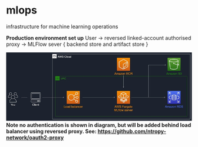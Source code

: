 # mlops
infrastructure for machine learning operations

**Production environment set up**
User -> reversed linked-account authorised proxy -> MLFlow sever { backend store and artifact store }

![](img/mlopsSetup.jpg "ML operations architecture diagram")
**Note no authentication is shown in diagram, but will be added behind load balancer using reversed proxy. See: https://github.com/ntropy-network/oauth2-proxy**


